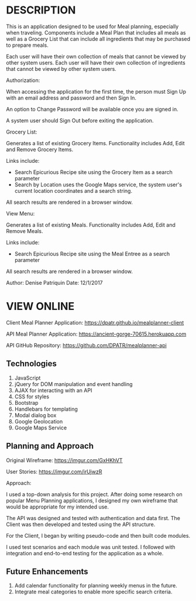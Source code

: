 # DESCRIPTION

This is an application designed to be used for Meal planning, especially when traveling.  Components include a Meal Plan that includes all meals as well as a Grocery List that can include all ingredients that may be purchased to prepare meals.

Each user will have their own collection of meals that cannot be viewed by other system users.  Each user will have their own collection of ingredients that cannot be viewed by other system users.

Authorization:

When accessing the application for the first time, the person must Sign Up with an email address and password and then Sign In.

An option to Change Password will be available once you are signed in.

A system user should Sign Out before exiting the application.

Grocery List:

Generates a list of existing Grocery Items.  Functionality includes Add, Edit and Remove Grocery Items.

Links include:
- Search Epicurious Recipe site using the Grocery Item as a search parameter
- Search by Location uses the Google Maps service, the system user's current location coordinates and a search
  string.

All search results are rendered in a browser window.

View Menu:

Generates a list of existing Meals.  Functionality includes Add, Edit and Remove Meals.

Links include:
- Search Epicurious Recipe site using the Meal Entree as a search parameter

All search results are rendered in a browser window.

Author: Denise Patriquin Date: 12/1/2017

# VIEW ONLINE

Client Meal Planner Application: https://dpatr.github.io/mealplanner-client

API Meal Planner Application: https://ancient-gorge-70615.herokuapp.com

API GitHub Repository: https://github.com/DPATR/mealplanner-api

## Technologies

1. JavaScript
2. jQuery for DOM manipulation and event handling
3. AJAX for interacting with an API
4. CSS for styles
5. Bootstrap
6. Handlebars for templating
7. Modal dialog box
8. Google Geolocation
9. Google Maps Service

## Planning and Approach

Original Wireframe: https://imgur.com/GxHKhVT

User Stories: https://imgur.com/irUjwzR

Approach:

I used a top-down analysis for this project. After doing some research on popular Menu Planning applications, I designed my own wireframe that would be appropriate for my intended use.

The API was designed and tested with authentication and data first. The Client was then developed and tested using the API structure.

For the Client, I began by writing pseudo-code and then built code modules.

I used test scenarios and each module was unit tested. I followed with integration and end-to-end testing for the application as a whole.

## Future Enhancements

1. Add calendar functionality for planning weekly menus in the future.
2. Integrate meal categories to enable more specific search criteria.
